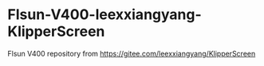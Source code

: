 # Flsun-V400-leexxiangyang-KlipperScreen
Flsun V400 repository from https://gitee.com/leexxiangyang/KlipperScreen
